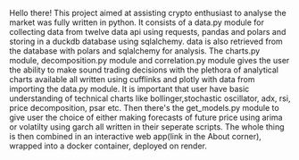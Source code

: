 Hello there!
This project aimed at assisting crypto enthusiast to analyse the market was fully written in python.
It consists of a data.py module for collecting data from twelve data api using requests, pandas and polars and storing in a duckdb database using sqlalchemy.
data is also retrieved from the database with polars and sqlalchemy for analysis.
The charts.py module, decomposition.py module and correlation.py module gives the user the ability to make sound trading decisions
with the plethora of analytical charts available all written using cufflinks and plotly with data from importing the data.py module.
It is important that user have basic understanding of technical charts like bollinger,stochastic oscillator, adx, rsi, price decomposition, psar etc.
Then there's the get_models.py module to give user the choice of either making forecasts of future price using arima or volatilty using garch all written in their seperate scripts.
The whole thing is then combined in an interactive web app(link in the About corner),  wrapped into a docker container, deployed on render.
